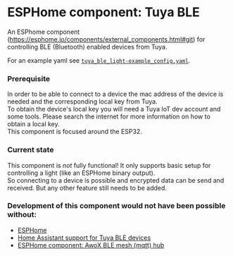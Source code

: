 # ESPHome component: Tuya BLE

An ESPhome component (https://esphome.io/components/external_components.html#git) for controlling BLE (Bluetooth) enabled devices from Tuya.

For an example yaml see [`tuya_ble_light-example_config.yaml`](tuya_ble_light-example_config.yaml).

### Prerequisite
In order to be able to connect to a device the mac address of the device is needed and the corresponding local key from Tuya.  
To obtain the device's local key you will need a Tuya IoT dev account and some tools. Please search the internet for more information on how to obtain a local key.  
This component is focused around the ESP32.

### Current state
This component is *not* fully functional! It only supports basic setup for controlling a light (like an ESPHome binary output).  
So connecting to a device is possible and encrypted data can be send and received. But any other feature still needs to be added.  

### Development of this component would not have been possible without:
- [ESPHome](https://github.com/esphome/esphome)
- [Home Assistant support for Tuya BLE devices](https://github.com/PlusPlus-ua/ha_tuya_ble)
- [ESPHome component: AwoX BLE mesh (mqtt) hub](https://github.com/fsaris/EspHome-AwoX-BLE-mesh-hub)

